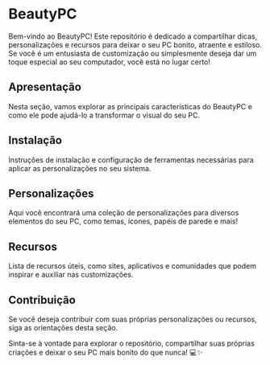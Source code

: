 # BeautyPC

Bem-vindo ao BeautyPC! Este repositório é dedicado a compartilhar dicas, personalizações e recursos para deixar o seu PC bonito, atraente e estiloso. Se você é um entusiasta de customização ou simplesmente deseja dar um toque especial ao seu computador, você está no lugar certo!

## Apresentação

Nesta seção, vamos explorar as principais características do BeautyPC e como ele pode ajudá-lo a transformar o visual do seu PC.

## Instalação

Instruções de instalação e configuração de ferramentas necessárias para aplicar as personalizações no seu sistema.

## Personalizações

Aqui você encontrará uma coleção de personalizações para diversos elementos do seu PC, como temas, ícones, papéis de parede e mais!

## Recursos

Lista de recursos úteis, como sites, aplicativos e comunidades que podem inspirar e auxiliar nas customizações.

## Contribuição

Se você deseja contribuir com suas próprias personalizações ou recursos, siga as orientações desta seção.

Sinta-se à vontade para explorar o repositório, compartilhar suas próprias criações e deixar o seu PC mais bonito do que nunca! 💻✨